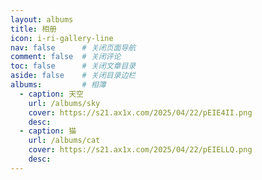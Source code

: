 ```yaml
---
layout: albums
title: 相册
icon: i-ri-gallery-line
nav: false		# 关闭页面导航
comment: false	# 关闭评论
toc: false		# 关闭文章目录
aside: false	# 关闭目录边栏
albums:			# 相簿
  - caption: 天空
    url: /albums/sky
    cover: https://s21.ax1x.com/2025/04/22/pEIE4II.png
    desc:
  - caption: 猫
    url: /albums/cat
    cover: https://s21.ax1x.com/2025/04/22/pEIELLQ.png
    desc:
---
```



